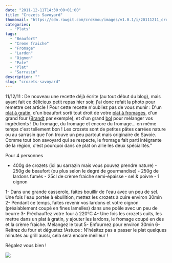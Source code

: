 ```yaml
---
date: "2011-12-11T14:30:00+01:00"
title: "Crozets Savoyard"
thumbnail: "https://cdn.rawgit.com/crokmou/images/v1.0.1/i/20111211_crozet_savoyard_1.jpg"
categories:
  - "Plats"
tags:
  - "Beaufort"
  - "Creme fraiche"
  - "Fromage"
  - "Lardon"
  - "Oignon"
  - "Pate"
  - "Plat"
  - "Sarrasin"
description: ""
slug: "crozets-savoyard"
---
```


11/12/11 : De nouveau une recette déjà écrite (au tout début du blog), mais ayant fait ce délicieux petit repas hier soir, j'ai donc refait la photo pour remettre cet article ! Pour cette recette n'oubliez pas de vous munir : D'un [plat à gratin](http://www.rueducommerce.fr/m/pl/malid:12468604), d'un beaufort sorti tout droit de votre [plat à fromages](http://www.rueducommerce.fr/m/pl/malid:4820387), d'un grand four ([Brandt](http://www.rueducommerce.fr/m/pl/malid:83961) par exemple), et d'un grand [bol](http://www.rueducommerce.fr/m/pl/malid:4769881) pour mélanger vos ingrédients ! Du fromage, du fromage et encore du fromage... en même temps c'est tellement bon ! Les crozets sont de petites pâtes carrées nature ou au sarrasin que l'on trouve un peu partout mais originaire de Savoie. Comme tout bon savoyard qui se respecte, le fromage fait parti intégrante de la région, c'est pourquoi dans ce plat on allie les deux spécialités."

Pour 4 personnes

- 400g de crozets (ici au sarrazin mais vous pouvez prendre nature) - 250g de beaufort (ou plus selon le degré de gourmandise) - 250g de lardons fumés - 25cl de crème fraiche semi-épaisse - sel & poivre - 1 oignon

1- Dans une grande casserole, faites bouillir de l'eau avec un peu de sel. Une fois l'eau portée à ébullition, mettez les crozets à cuire environ 30min 2- Pendant ce temps, faites revenir vos lardons et votre oignon (préalablement coupé en fines lamelles) dans une poêle avec un peu de beurre 3- Préchauffez votre four à 220°C 4- Une fois les crozets cuits, les mettre dans un plat à gratin, y ajouter les lardons, le fromage coupé en dès et la crème fraiche. Mélangez le tout 5- Enfournez pour environ 30min 6- Reitrez du four et dégustez !Astuce : N'hésitez pas a passer le plat quelques minutes au grill aussi, cela sera encore meilleur !

Régalez vous bien !

[![](http://4.bp.blogspot.com/-2bLosyMFac4/TxhFg0sR2dI/AAAAAAAABec/Mzg1OnlXUmM/s1600/Signature+copie.jpg)](http://4.bp.blogspot.com/-2bLosyMFac4/TxhFg0sR2dI/AAAAAAAABec/Mzg1OnlXUmM/s1600/Signature+copie.jpg)

